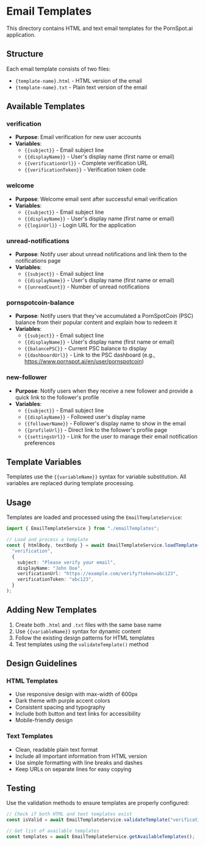 # Email Templates

<!--
@fileoverview Email Templates README
@description Documentation for email templates in the shared directory.
@notes
- Structure: HTML and TXT pairs for each template.
- Available templates: verification, welcome.
- Variables per template.
- Usage with EmailTemplateService.
- Design guidelines for HTML (responsive, dark theme) and text.
- Testing with validation methods.
-->

This directory contains HTML and text email templates for the PornSpot.ai application.

## Structure

Each email template consists of two files:

- `{template-name}.html` - HTML version of the email
- `{template-name}.txt` - Plain text version of the email

## Available Templates

### verification

- **Purpose**: Email verification for new user accounts
- **Variables**:
  - `{{subject}}` - Email subject line
  - `{{displayName}}` - User's display name (first name or email)
  - `{{verificationUrl}}` - Complete verification URL
  - `{{verificationToken}}` - Verification token code

### welcome

- **Purpose**: Welcome email sent after successful email verification
- **Variables**:
  - `{{subject}}` - Email subject line
  - `{{displayName}}` - User's display name (first name or email)
  - `{{loginUrl}}` - Login URL for the application

### unread-notifications

- **Purpose**: Notify user about unread notifications and link them to the notifications page
- **Variables**:
  - `{{subject}}` - Email subject line
  - `{{displayName}}` - User's display name (first name or email)
  - `{{unreadCount}}` - Number of unread notifications

### pornspotcoin-balance

- **Purpose**: Notify users that they've accumulated a PornSpotCoin (PSC) balance from their popular content and explain how to redeem it
- **Variables**:
  - `{{subject}}` - Email subject line
  - `{{displayName}}` - User's display name (first name or email)
  - `{{balancePSC}}` - Current PSC balance to display
  - `{{dashboardUrl}}` - Link to the PSC dashboard (e.g., <https://www.pornspot.ai/en/user/pornspotcoin>)

### new-follower

- **Purpose**: Notify users when they receive a new follower and provide a quick link to the follower's profile
- **Variables**:
  - `{{subject}}` - Email subject line
  - `{{displayName}}` - Followed user's display name
  - `{{followerName}}` - Follower's display name to show in the email
  - `{{profileUrl}}` - Direct link to the follower's profile page
  - `{{settingsUrl}}` - Link for the user to manage their email notification preferences

## Template Variables

Templates use the `{{variableName}}` syntax for variable substitution. All variables are replaced during template processing.

## Usage

Templates are loaded and processed using the `EmailTemplateService`:

```typescript
import { EmailTemplateService } from "./emailTemplates";

// Load and process a template
const { htmlBody, textBody } = await EmailTemplateService.loadTemplate(
  "verification",
  {
    subject: "Please verify your email",
    displayName: "John Doe",
    verificationUrl: "https://example.com/verify?token=abc123",
    verificationToken: "abc123",
  }
);
```

## Adding New Templates

1. Create both `.html` and `.txt` files with the same base name
2. Use `{{variableName}}` syntax for dynamic content
3. Follow the existing design patterns for HTML templates
4. Test templates using the `validateTemplate()` method

## Design Guidelines

### HTML Templates

- Use responsive design with max-width of 600px
- Dark theme with purple accent colors
- Consistent spacing and typography
- Include both button and text links for accessibility
- Mobile-friendly design

### Text Templates

- Clean, readable plain text format
- Include all important information from HTML version
- Use simple formatting with line breaks and dashes
- Keep URLs on separate lines for easy copying

## Testing

Use the validation methods to ensure templates are properly configured:

```typescript
// Check if both HTML and text templates exist
const isValid = await EmailTemplateService.validateTemplate("verification");

// Get list of available templates
const templates = await EmailTemplateService.getAvailableTemplates();
```

